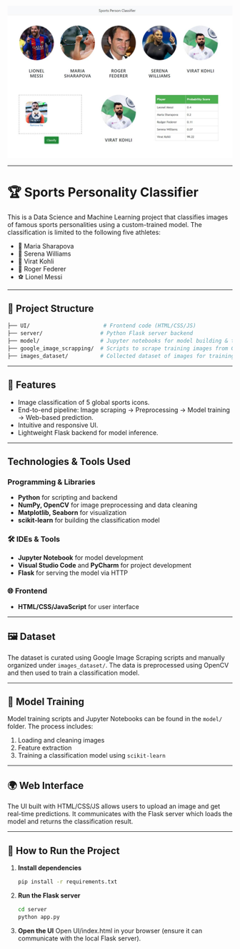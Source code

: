 ![](ui_snapshot.jpg)

---

# 🏆 Sports Personality Classifier

This is a Data Science and Machine Learning project that classifies images of famous sports personalities using a custom-trained model. The classification is limited to the following five athletes:

- 🎾 Maria Sharapova  
- 🎾 Serena Williams  
- 🏏 Virat Kohli  
- 🎾 Roger Federer  
- ⚽ Lionel Messi  

---

## 📁 Project Structure

```bash
├── UI/                       # Frontend code (HTML/CSS/JS)
├── server/                  # Python Flask server backend
├── model/                   # Jupyter notebooks for model building & training
├── google_image_scrapping/  # Scripts to scrape training images from Google
├── images_dataset/          # Collected dataset of images for training
```
---

## 🚀 Features
- Image classification of 5 global sports icons.
- End-to-end pipeline: Image scraping → Preprocessing → Model training → Web-based prediction.
- Intuitive and responsive UI.
- Lightweight Flask backend for model inference.

---

##  Technologies & Tools Used

### Programming & Libraries

- **Python** for scripting and backend
- **NumPy, OpenCV** for image preprocessing and data cleaning
- **Matplotlib, Seaborn** for visualization
- **scikit-learn** for building the classification model

### 🛠 IDEs & Tools
- **Jupyter Notebook** for model development  
- **Visual Studio Code** and **PyCharm** for project development  
- **Flask** for serving the model via HTTP

### 🌐 Frontend
- **HTML/CSS/JavaScript** for user interface

---

## 🖼️ Dataset

The dataset is curated using Google Image Scraping scripts and manually organized under `images_dataset/`. The data is preprocessed using OpenCV and then used to train a classification model.

---

## 🧪 Model Training

Model training scripts and Jupyter Notebooks can be found in the `model/` folder. The process includes:
1. Loading and cleaning images
2. Feature extraction
3. Training a classification model using `scikit-learn`

---

## 🌍 Web Interface

The UI built with HTML/CSS/JS allows users to upload an image and get real-time predictions. It communicates with the Flask server which loads the model and returns the classification result.

---

## 🏁 How to Run the Project

1. **Install dependencies**  
   ```bash
   pip install -r requirements.txt
   ```

2. **Run the Flask server**
   ```bash
   cd server
   python app.py
   ```
3. **Open the UI**
   Open UI/index.html in your browser (ensure it can communicate with the local Flask server).


